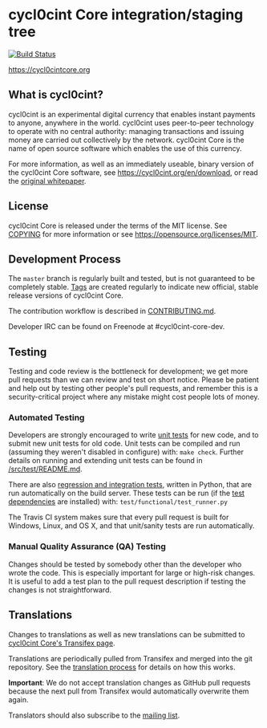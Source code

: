 # cycl0cint Core integration/staging tree

[![Build Status](https://travis-ci.org/cycl0cint/cycl0cint.svg?branch=master)](https://travis-ci.org/cycl0cint/cycl0cint)

https://cycl0cintcore.org

## What is cycl0cint?

cycl0cint is an experimental digital currency that enables instant payments to
anyone, anywhere in the world. cycl0cint uses peer-to-peer technology to operate
with no central authority: managing transactions and issuing money are carried
out collectively by the network. cycl0cint Core is the name of open source
software which enables the use of this currency.

For more information, as well as an immediately useable, binary version of
the cycl0cint Core software, see https://cycl0cint.org/en/download, or read the
[original whitepaper](https://cycl0cintcore.org/cycl0cint.pdf).

## License

cycl0cint Core is released under the terms of the MIT license. See [COPYING](COPYING) for more
information or see https://opensource.org/licenses/MIT.

## Development Process

The `master` branch is regularly built and tested, but is not guaranteed to be
completely stable. [Tags](https://github.com/cycl0matic/cycl0cint/tags) are created
regularly to indicate new official, stable release versions of cycl0cint Core.

The contribution workflow is described in [CONTRIBUTING.md](CONTRIBUTING.md).

Developer IRC can be found on Freenode at #cycl0cint-core-dev.

## Testing

Testing and code review is the bottleneck for development; we get more pull
requests than we can review and test on short notice. Please be patient and help out by testing
other people's pull requests, and remember this is a security-critical project where any mistake might cost people
lots of money.

### Automated Testing

Developers are strongly encouraged to write [unit tests](src/test/README.md) for new code, and to
submit new unit tests for old code. Unit tests can be compiled and run
(assuming they weren't disabled in configure) with: `make check`. Further details on running
and extending unit tests can be found in [/src/test/README.md](/src/test/README.md).

There are also [regression and integration tests](/test), written
in Python, that are run automatically on the build server.
These tests can be run (if the [test dependencies](/test) are installed) with: `test/functional/test_runner.py`

The Travis CI system makes sure that every pull request is built for Windows, Linux, and OS X, and that unit/sanity tests are run automatically.

### Manual Quality Assurance (QA) Testing

Changes should be tested by somebody other than the developer who wrote the
code. This is especially important for large or high-risk changes. It is useful
to add a test plan to the pull request description if testing the changes is
not straightforward.

## Translations

Changes to translations as well as new translations can be submitted to
[cycl0cint Core's Transifex page](https://www.transifex.com/projects/p/cycl0cint/).

Translations are periodically pulled from Transifex and merged into the git repository. See the
[translation process](doc/translation_process.md) for details on how this works.

**Important**: We do not accept translation changes as GitHub pull requests because the next
pull from Transifex would automatically overwrite them again.

Translators should also subscribe to the [mailing list](https://groups.google.com/forum/#!forum/cycl0cint-translators).
